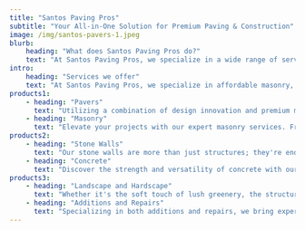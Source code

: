 ```yaml
---
title: "Santos Paving Pros"
subtitle: "Your All-in-One Solution for Premium Paving & Construction"
image: /img/santos-pavers-1.jpeg
blurb:
    heading: "What does Santos Paving Pros do?"
    text: "At Santos Paving Pros, we specialize in a wide range of services including masonry, concrete, pavers, brickwork, and landscaping. Our highly trained staff is dedicated to delivering exceptional service at competitive prices, offering both repair and new installation solutions tailored to your needs."
intro:
    heading: "Services we offer"
    text: "At Santos Paving Pros, we specialize in affordable masonry, concrete, landscaping, and hardscaping services, offering both repairs and new installations with unmatched expertise."
products1:
    - heading: "Pavers"
      text: "Utilizing a combination of design innovation and premium materials, we transform landscapes into functional and aesthetic masterpieces. From intricate pathways to expansive patios, our work stands as a testament to timeless beauty and resilience."
    - heading: "Masonry"
      text: "Elevate your projects with our expert masonry services. From timeless brickwork to stunning stone pavers, our skilled team specializes in crafting durable, eye-catching structures."
products2:
    - heading: "Stone Walls"
      text: "Our stone walls are more than just structures; they're enduring works of art. Elevate your property with the timeless beauty of natural stone. Whether it's a charming garden border, a sturdy retaining wall, or a stunning focal point, our expert craftsmen transform stone into enduring elegance."
    - heading: "Concrete"
      text: "Discover the strength and versatility of concrete with our expert services. From solid foundations to decorative surfaces, we specialize in delivering concrete solutions that endure and impress. Whether it's a sturdy base for your project or a polished finish to elevate your space, our team combines craftsmanship and precision to bring your vision to life."
products3:
    - heading: "Landscape and Hardscape"
      text: "Whether it's the soft touch of lush greenery, the structural beauty of stone pathways, or the elegant expanse of patios, our team ensures a harmonious blend of the natural and the built environment, turning your vision into a tangible reality."
    - heading: "Additions and Repairs"
      text: "Specializing in both additions and repairs, we bring expertise to hardscape, pavers, and masonry projects. Whether it's expanding an existing structure or restoring it to its former glory, our commitment is to deliver precision, quality, and lasting beauty in every job."
---
```


